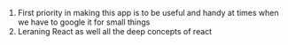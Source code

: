 1. First priority in making this app is to be useful and handy at times when we have to google it for small things
2. Leraning React as well all the deep concepts of react 
